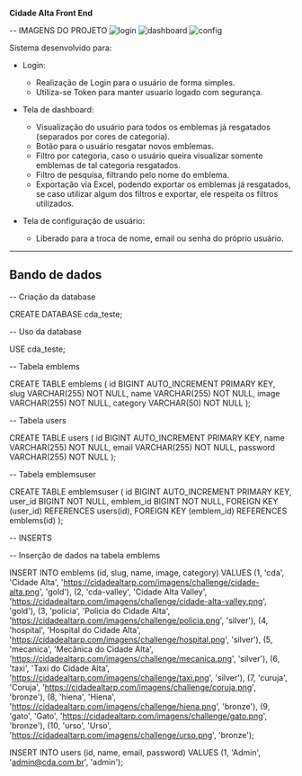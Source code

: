 **Cidade Alta Front End**

-- IMAGENS DO PROJETO
![login](https://github.com/Uude1/cidade-alta-front/assets/89144716/599bab72-1518-4eba-ac86-d648d03d0082)
![dashboard](https://github.com/Uude1/cidade-alta-front/assets/89144716/62c2d474-effc-4ebe-b88c-eb4c1228d3e0)
![config](https://github.com/Uude1/cidade-alta-front/assets/89144716/9fa970a2-0de0-43a7-8258-cf933bba78b4)

Sistema desenvolvido para:

- Login:
  - Realização de Login para o usuário de forma simples.
  - Utiliza-se Token para manter usuario logado com segurança.
    
- Tela de dashboard:
  - Visualização do usuário para todos os emblemas já resgatados (separados por cores de categoria).
  - Botão para o usuário resgatar novos emblemas.
  - Filtro por categoria, caso o usuário queira visualizar somente emblemas de tal categoria resgatados.
  - Filtro de pesquisa, filtrando pelo nome do emblema.
  - Exportação via Excel, podendo exportar os emblemas já resgatados, se caso utilizar algum dos filtros e exportar, ele respeita os filtros utilizados.
    
- Tela de configuração de usuário:
  - Liberado para a troca de nome, email ou senha do próprio usuário.
    
---

## Bando de dados

-- Criação da database

CREATE DATABASE cda_teste;

-- Uso da database

USE cda_teste;

-- Tabela emblems

CREATE TABLE emblems (
    id BIGINT AUTO_INCREMENT PRIMARY KEY,
    slug VARCHAR(255) NOT NULL,
    name VARCHAR(255) NOT NULL,
    image VARCHAR(255) NOT NULL,
    category VARCHAR(50) NOT NULL
);

-- Tabela users

CREATE TABLE users (
    id BIGINT AUTO_INCREMENT PRIMARY KEY,
    name VARCHAR(255) NOT NULL,
    email VARCHAR(255) NOT NULL,
    password VARCHAR(255) NOT NULL
);

-- Tabela emblemsuser

CREATE TABLE emblemsuser (
    id BIGINT AUTO_INCREMENT PRIMARY KEY,
    user_id BIGINT NOT NULL,
    emblem_id BIGINT NOT NULL,
    FOREIGN KEY (user_id) REFERENCES users(id),
    FOREIGN KEY (emblem_id) REFERENCES emblems(id)
);

-- INSERTS

-- Inserção de dados na tabela emblems

INSERT INTO emblems (id, slug, name, image, category) VALUES
(1, 'cda', 'Cidade Alta', 'https://cidadealtarp.com/imagens/challenge/cidade-alta.png', 'gold'),
(2, 'cda-valley', 'Cidade Alta Valley', 'https://cidadealtarp.com/imagens/challenge/cidade-alta-valley.png', 'gold'),
(3, 'policia', 'Policia do Cidade Alta', 'https://cidadealtarp.com/imagens/challenge/policia.png', 'silver'),
(4, 'hospital', 'Hospital do Cidade Alta', 'https://cidadealtarp.com/imagens/challenge/hospital.png', 'silver'),
(5, 'mecanica', 'Mecânica do Cidade Alta', 'https://cidadealtarp.com/imagens/challenge/mecanica.png', 'silver'),
(6, 'taxi', 'Taxi do Cidade Alta', 'https://cidadealtarp.com/imagens/challenge/taxi.png', 'silver'),
(7, 'curuja', 'Coruja', 'https://cidadealtarp.com/imagens/challenge/coruja.png', 'bronze'),
(8, 'hiena', 'Hiena', 'https://cidadealtarp.com/imagens/challenge/hiena.png', 'bronze'),
(9, 'gato', 'Gato', 'https://cidadealtarp.com/imagens/challenge/gato.png', 'bronze'),
(10, 'urso', 'Urso', 'https://cidadealtarp.com/imagens/challenge/urso.png', 'bronze');

INSERT INTO users (id, name, email, password) VALUES
(1, 'Admin', 'admin@cda.com.br', 'admin');


